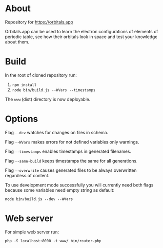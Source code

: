 # About
Repository for https://orbitals.app

Orbitals.app can be used to learn the electron configurations of elements of periodic table, see how their orbitals look in space and test your knowledge about them. 

# Build
In the root of cloned repository run:
1. `npm install`
1. `node bin/build.js --WVars --timestamps`

The `www` (dist) directory is now deployable. 

# Options

Flag `--dev` watches for changes on files in schema.

Flag `--WVars` makes errors for not defined variables only warnings.

Flag `--timestamps` enables timestamps in generated filenames.

Flag `--same-build` keeps timestamps the same for all generations.

Flag `--overwrite` causes generated files to be always overwritten regardless of content.

To use development mode successfully you will currently need both flags because some variables need empty string as default:

`node bin/build.js --dev --WVars`

# Web server

For simple web server run:

`php -S localhost:8000 -t www/ bin/router.php`
